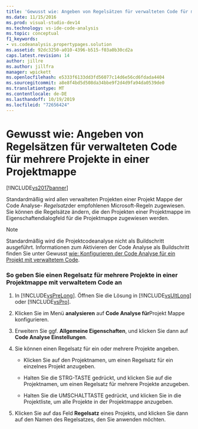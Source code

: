 ```yaml
---
title: 'Gewusst wie: Angeben von Regelsätzen für verwalteten Code für mehrere Projekte in einer Projekt Mappe | Microsoft-Dokumentation'
ms.date: 11/15/2016
ms.prod: visual-studio-dev14
ms.technology: vs-ide-code-analysis
ms.topic: conceptual
f1_keywords:
- vs.codeanalysis.propertypages.solution
ms.assetid: 92dc3250-a010-4396-b515-f03a0b30cd2a
caps.latest.revision: 14
author: jillre
ms.author: jillfra
manager: wpickett
ms.openlocfilehash: e5333f6133dd3fd56077c14d6e56cd6fdada4404
ms.sourcegitcommit: a8e8f4bd5d508da34bbe9f2d4d9fa94da0539de0
ms.translationtype: MT
ms.contentlocale: de-DE
ms.lasthandoff: 10/19/2019
ms.locfileid: "72656424"
---
```

# <a name="how-to-specify-managed-code-rule-sets-for-multiple-projects-in-a-solution"></a>Gewusst wie: Angeben von Regelsätzen für verwalteten Code für mehrere Projekte in einer Projektmappe
[!INCLUDE[vs2017banner](../includes/vs2017banner.md)]

Standardmäßig wird allen verwalteten Projekten einer Projekt Mappe der Code Analyse- *Regelsatz*der empfohlenen Microsoft-Regeln zugewiesen. Sie können die Regelsätze ändern, die den Projekten einer Projektmappe im Eigenschaftendialogfeld für die Projektmappe zugewiesen werden.

> [!NOTE]
> Standardmäßig wird die Projektcodeanalyse nicht als Buildschritt ausgeführt. Informationen zum Aktivieren der Code Analyse als Buildschritt finden Sie unter Gewusst [wie: Konfigurieren der Code Analyse für ein Projekt mit verwaltetem Code](../code-quality/how-to-configure-code-analysis-for-a-managed-code-project.md).

### <a name="to-specify-a-rule-set-for-multiple-projects-in-a-managed-code--solution"></a>So geben Sie einen Regelsatz für mehrere Projekte in einer Projektmappe mit verwaltetem Code an

1. In [!INCLUDE[vsPreLong](../includes/vsprelong-md.md)]. Öffnen Sie die Lösung in [!INCLUDE[vsUltLong](../includes/vsultlong-md.md)] oder [!INCLUDE[vsPro](../includes/vspro-md.md)].

2. Klicken Sie im Menü **analysieren** auf **Code Analyse für**Projekt Mappe konfigurieren.

3. Erweitern Sie ggf. **Allgemeine Eigenschaften**, und klicken Sie dann auf **Code Analyse Einstellungen**.

4. Sie können einen Regelsatz für ein oder mehrere Projekte angeben.

    - Klicken Sie auf den Projektnamen, um einen Regelsatz für ein einzelnes Projekt anzugeben.

    - Halten Sie die STRG-TASTE gedrückt, und klicken Sie auf die Projektnamen, um einen Regelsatz für mehrere Projekte anzugeben.

    - Halten Sie die UMSCHALTTASTE gedrückt, und klicken Sie in die Projektliste, um alle Projekte in der Projektmappe anzugeben.

5. Klicken Sie auf das Feld **Regelsatz** eines Projekts, und klicken Sie dann auf den Namen des Regelsatzes, den Sie anwenden möchten.
